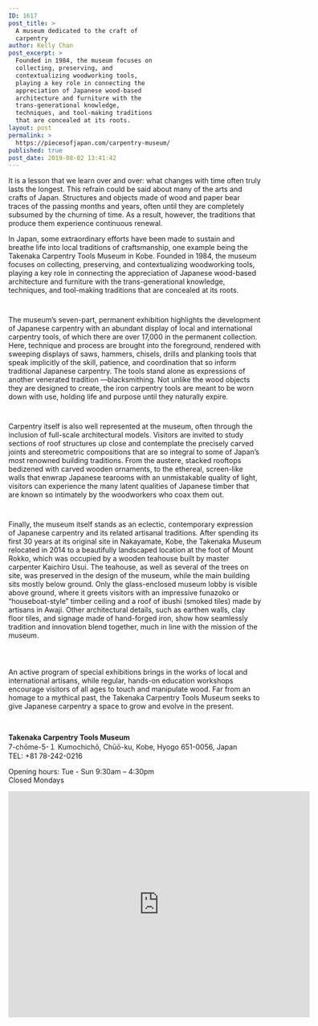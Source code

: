 ```yaml
---
ID: 1617
post_title: >
  A museum dedicated to the craft of
  carpentry
author: Kelly Chan
post_excerpt: >
  Founded in 1984, the museum focuses on
  collecting, preserving, and
  contextualizing woodworking tools,
  playing a key role in connecting the
  appreciation of Japanese wood-based
  architecture and furniture with the
  trans-generational knowledge,
  techniques, and tool-making traditions
  that are concealed at its roots.
layout: post
permalink: >
  https://piecesofjapan.com/carpentry-museum/
published: true
post_date: 2019-08-02 13:41:42
---
```

<!-- wp:paragraph -->
<p>It is a lesson that we learn over and over: what changes with time often truly lasts the longest. This refrain could be said about many of the arts and crafts of Japan. Structures and objects made of wood and paper bear traces of the passing months and years, often until they are completely subsumed by the churning of time. As a result, however, the traditions that produce them experience continuous renewal.</p>
<!-- /wp:paragraph -->

<!-- wp:paragraph -->
<p>In Japan, some extraordinary efforts have been made to sustain and breathe life into local traditions of craftsmanship, one example being the Takenaka Carpentry Tools Museum in Kobe. Founded in 1984, the museum focuses on collecting, preserving, and contextualizing woodworking tools, playing a key role in connecting the appreciation of Japanese wood-based architecture and furniture with the trans-generational knowledge, techniques, and tool-making traditions that are concealed at its roots.</p>
<!-- /wp:paragraph -->

<!-- wp:image {"id":1614} -->
<figure class="wp-block-image"><img src="https://piecesofjapan.com/wp-content/uploads/2019/08/takenaka_post10.jpg" alt="" class="wp-image-1614"/></figure>
<!-- /wp:image -->

<!-- wp:image {"id":1613} -->
<figure class="wp-block-image"><img src="https://piecesofjapan.com/wp-content/uploads/2019/08/takenaka_post09.jpg" alt="" class="wp-image-1613"/></figure>
<!-- /wp:image -->

<!-- wp:paragraph -->
<p>The museum’s seven-part, permanent exhibition highlights the development of Japanese carpentry with an abundant display of local and international carpentry tools, of which there are over 17,000 in the permanent collection. Here, technique and process are brought into the foreground, rendered with sweeping displays of saws, hammers, chisels, drills and planking tools that speak implicitly of the skill, patience, and coordination that so inform traditional Japanese carpentry. The tools stand alone as expressions of another venerated tradition —blacksmithing. Not unlike the wood objects they are designed to create, the iron carpentry tools are meant to be worn down with use, holding life and purpose until they naturally expire.</p>
<!-- /wp:paragraph -->

<!-- wp:image {"id":1611} -->
<figure class="wp-block-image"><img src="https://piecesofjapan.com/wp-content/uploads/2019/08/takenaka_post07.jpg" alt="" class="wp-image-1611"/></figure>
<!-- /wp:image -->

<!-- wp:image {"id":1612} -->
<figure class="wp-block-image"><img src="https://piecesofjapan.com/wp-content/uploads/2019/08/takenaka_post08.jpg" alt="" class="wp-image-1612"/></figure>
<!-- /wp:image -->

<!-- wp:paragraph -->
<p>Carpentry itself is also well represented at the museum, often through the inclusion of full-scale architectural models. Visitors are invited to study sections of roof structures up close and contemplate the precisely carved joints and stereometric compositions that are so integral to some of Japan’s most renowned building traditions. From the austere, stacked rooftops bedizened with carved wooden ornaments, to the ethereal, screen-like walls that enwrap Japanese tearooms with an unmistakable quality of light, visitors can experience the many latent qualities of Japanese timber that are known so intimately by the woodworkers who coax them out.</p>
<!-- /wp:paragraph -->

<!-- wp:image {"id":1610} -->
<figure class="wp-block-image"><img src="https://piecesofjapan.com/wp-content/uploads/2019/08/takenaka_post06.jpg" alt="" class="wp-image-1610"/></figure>
<!-- /wp:image -->

<!-- wp:image {"id":1609} -->
<figure class="wp-block-image"><img src="https://piecesofjapan.com/wp-content/uploads/2019/08/takenaka_post05.jpg" alt="" class="wp-image-1609"/></figure>
<!-- /wp:image -->

<!-- wp:paragraph -->
<p>Finally, the museum itself stands as an eclectic, contemporary expression of Japanese carpentry and its related artisanal traditions. After spending its first 30 years at its original site in Nakayamate, Kobe, the Takenaka Museum relocated in 2014 to a beautifully landscaped location at the foot of Mount Rokko, which was occupied by a wooden teahouse built by master carpenter Kaichiro Usui. The teahouse, as well as several of the trees on site, was preserved in the design of the museum, while the main building sits mostly below ground. Only the glass-enclosed museum lobby is visible above ground, where it greets visitors with an impressive funazoko or “houseboat-style” timber ceiling and a roof of ibushi (smoked tiles) made by artisans in Awaji. Other architectural details, such as earthen walls, clay floor tiles, and signage made of hand-forged iron, show how seamlessly tradition and innovation blend together, much in line with the mission of the museum. </p>
<!-- /wp:paragraph -->

<!-- wp:image {"id":1605} -->
<figure class="wp-block-image"><img src="https://piecesofjapan.com/wp-content/uploads/2019/08/takenaka_post01.jpg" alt="" class="wp-image-1605"/></figure>
<!-- /wp:image -->

<!-- wp:image {"id":1606} -->
<figure class="wp-block-image"><img src="https://piecesofjapan.com/wp-content/uploads/2019/08/takenaka_post02.jpg" alt="" class="wp-image-1606"/></figure>
<!-- /wp:image -->

<!-- wp:image {"id":1607} -->
<figure class="wp-block-image"><img src="https://piecesofjapan.com/wp-content/uploads/2019/08/takenaka_post03.jpg" alt="" class="wp-image-1607"/></figure>
<!-- /wp:image -->

<!-- wp:paragraph -->
<p>An active program of special exhibitions brings in the works of local and international artisans, while regular, hands-on education workshops encourage visitors of all ages to touch and manipulate wood. Far from an homage to a mythical past, the Takenaka Carpentry Tools Museum seeks to give Japanese carpentry a space to grow and evolve in the present.</p>
<!-- /wp:paragraph -->

<!-- wp:image {"id":1615} -->
<figure class="wp-block-image"><img src="https://piecesofjapan.com/wp-content/uploads/2019/08/takenaka_post11.jpg" alt="" class="wp-image-1615"/></figure>
<!-- /wp:image -->

<!-- wp:paragraph -->
<p><br><strong>Takenaka Carpentry Tools Museum</strong><br>7-chōme-5-１ Kumochichō, Chūō-ku, Kobe, Hyogo 651-0056, Japan<br>TEL: +81 78-242-0216</p>
<!-- /wp:paragraph -->

<!-- wp:paragraph -->
<p>Opening hours: Tue - Sun 9:30am – 4:30pm <br>Closed Mondays</p>
<!-- /wp:paragraph -->

<!-- wp:html -->
<iframe src="https://www.google.com/maps/embed?pb=!1m18!1m12!1m3!1d3279.9349280782667!2d135.19531761525644!3d34.70682118043293!2m3!1f0!2f0!3f0!3m2!1i1024!2i768!4f13.1!3m3!1m2!1s0x60008f1e8646116f%3A0x3aa944c399d8cca3!2sTakenaka+Carpentry+Tools+Museum!5e0!3m2!1sen!2sus!4v1564763440536!5m2!1sen!2sus" width="600" height="450" frameborder="0" style="border:0" allowfullscreen></iframe>
<!-- /wp:html -->